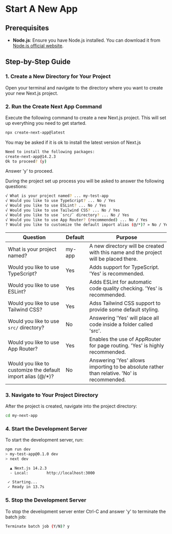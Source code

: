 # Start A New App

## Prerequisites

- **Node.js**: Ensure you have Node.js installed. You can download it from [Node.js official website](https://nodejs.org/).

## Step-by-Step Guide

### 1. Create a New Directory for Your Project

Open your terminal and navigate to the directory where you want to create your new Next.js project.

### 2. Run the Create Next App Command

Execute the following command to create a new Next.js project. This will set up everything you need to get started.

```sh
npx create-next-app@latest
```

You may be asked if it is ok to install the latest version of Next.js

```sh
Need to install the following packages:
create-next-app@14.2.3
Ok to proceed? (y)
```

Answer 'y' to proceed.

During the project set up process you will be asked to answer the following questions:

```sh
√ What is your project named? ... my-test-app
√ Would you like to use TypeScript? ... No / Yes
√ Would you like to use ESLint? ... No / Yes
√ Would you like to use Tailwind CSS? ... No / Yes
√ Would you like to use `src/` directory? ... No / Yes
√ Would you like to use App Router? (recommended) ... No / Yes
? Would you like to customize the default import alias (@/*)? » No / Yes

```

| Question                                                     | Default | Purpose                                                                                    |
| ------------------------------------------------------------ | ------- | ------------------------------------------------------------------------------------------ |
| What is your project named?                                  | my-app  | A new directory will be created with this name and the project will be placed there.       |
| Would you like to use TypeScript?                            | Yes     | Adds support for TypeScript. 'Yes' is recommended.                                         |
| Would you like to use ESLint?                                | Yes     | Adds ESLint for automatic code quality checking. 'Yes' is recommended.                     |
| Would you like to use Tailwind CSS?                          | Yes     | Adss Tailwind CSS support to provide some default styling.                                 |
| Would you like to use `src/` directory?                      | No      | Answering 'Yes' will place all code inside a folder called 'src'.                          |
| Would you like to use App Router?                            | Yes     | Enables the use of AppRouter for page routing. 'Yes' is highly recommended.                |
| Would you like to customize the default import alias (@/\*)? | No      | Answering 'Yes' allows importing to be absolute rather than relative. 'No' is recommended. |

### 3. Navigate to Your Project Directory

After the project is created, navigate into the project directory:

```sh
cd my-next-app
```

### 4. Start the Development Server

To start the development server, run:

```sh
npm run dev
> my-test-app@0.1.0 dev
> next dev

  ▲ Next.js 14.2.3
  - Local:        http://localhost:3000

 ✓ Starting...
 ✓ Ready in 13.7s
```

### 5. Stop the Development Server

To stop the development server enter Ctrl-C and answer 'y' to terminate the batch job:

```sh
Terminate batch job (Y/N)? y
```
